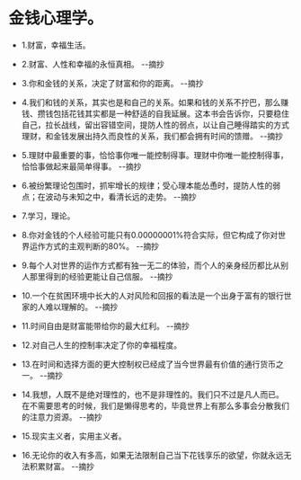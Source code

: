 # 金钱心理学。

- 1.财富，幸福生活。

- 2.财富、人性和幸福的永恒真相。 --摘抄

- 3.你和金钱的关系，决定了财富和你的距离。 --摘抄

- 4.我们和钱的关系，其实也是和自己的关系。如果和钱的关系不拧巴，那么赚钱、攒钱包括花钱其实都是一种舒适的自我延展。这本书会告诉你，只要稳住自己，拉长战线，留出容错空间，提防人性的弱点，以让自己睡得踏实的方式理财，和金钱发展出持久而良性的关系，我们都会拥有时间的馈赠。 --摘抄

- 5.理财中最重要的事，恰恰事你唯一能控制得事。理财中你唯一能控制得事，恰恰事做起来最简单得事。 --摘抄

- 6.被纷繁理论包围时，抓牢增长的规律；受心理本能怂恿时，提防人性的弱点；在波动与未知之中，看清长远的走势。 --摘抄

- 7.学习，理论。

- 8.你对金钱的个人经验可能只有0.00000001%符合实际，但它构成了你对世界运作方式的主观判断的80%。 --摘抄

- 9.每个人对世界的运作方式都有独一无二的体验，而个人的亲身经历都比从别人那里得到的经验更能让自己信服。 --摘抄

- 10.一个在贫困环境中长大的人对风险和回报的看法是一个出身于富有的银行世家的人难以理解的。 --摘抄

- 11.时间自由是财富能带给你的最大红利。 --摘抄

- 12.对自己人生的控制率决定了你的幸福程度。

- 13.在时间和选择方面的更大控制权已经成了当今世界最有价值的通行货币之一。 --摘抄

- 14.我想，人既不是绝对理性的，也不是非理性的。我们只不过是凡人而已。在不需要思考的时候，我们是懒得思考的，毕竟世界上有那么多事会分散我们的注意力资源。 --摘抄

- 15.现实主义者，实用主义者。

- 16.无论你的收入有多高，如果无法限制自己当下花钱享乐的欲望，你就永远无法积累财富。 --摘抄
